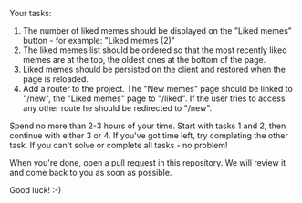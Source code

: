 Your tasks:

1. The number of liked memes should be displayed on the "Liked memes" button - for example: "Liked memes (2)"
2. The liked memes list should be ordered so that the most recently liked memes are at the top, the oldest ones at the bottom of the page.
3. Liked memes should be persisted on the client and restored when the page is reloaded.
4. Add a router to the project. The "New memes" page should be linked to "/new", the "Liked memes" page to "/liked". If the user tries to access any other route he should be redirected to "/new".

Spend no more than 2-3 hours of your time. Start with tasks 1 and 2, then continue with either 3 or 4. If you've got time left, try completing the other task. If you can't solve or complete all tasks - no problem!

When you're done, open a pull request in this repository. We will review it and come back to you as soon as possible.

Good luck! :-)
